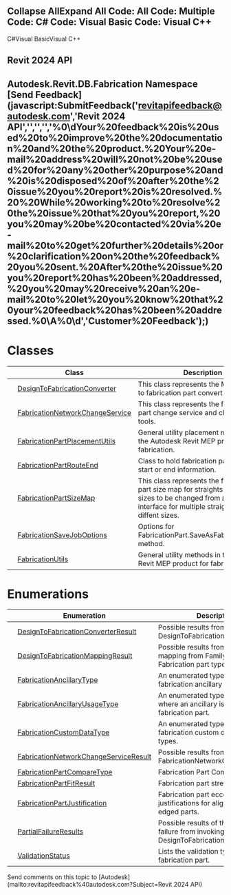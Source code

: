 ﻿

Collapse AllExpand All Code: All Code: Multiple Code: C# Code: Visual Basic Code: Visual C++   
---  
  
C#Visual BasicVisual C++

Revit 2024 API  
---  
Autodesk.Revit.DB.Fabrication Namespace  
[Send Feedback](javascript:SubmitFeedback\('revitapifeedback@autodesk.com','Revit 2024 API','','','','%0\\dYour%20feedback%20is%20used%20to%20improve%20the%20documentation%20and%20the%20product.%20Your%20e-mail%20address%20will%20not%20be%20used%20for%20any%20other%20purpose%20and%20is%20disposed%20of%20after%20the%20issue%20you%20report%20is%20resolved.%20%20While%20working%20to%20resolve%20the%20issue%20that%20you%20report,%20you%20may%20be%20contacted%20via%20e-mail%20to%20get%20further%20details%20or%20clarification%20on%20the%20feedback%20you%20sent.%20After%20the%20issue%20you%20report%20has%20been%20addressed,%20you%20may%20receive%20an%20e-mail%20to%20let%20you%20know%20that%20your%20feedback%20has%20been%20addressed.%0\\A%0\\d','Customer%20Feedback'\);)  
---  
  
# Classes

|  | Class | Description |
| --- | --- | --- |
|  | [DesignToFabricationConverter](b2165e08-c8a4-5674-12ff-d359eba911d4.md) | This class represents the MEP design to fabrication part convert tool. |
|  | [FabricationNetworkChangeService](ddd58cb0-54bc-a864-9688-b890a7140112.md) | This class represents the fabrication part change service and change size tools. |
|  | [FabricationPartPlacementUtils](111daded-a96e-e967-d70c-54e2c12c2d96.md) | General utility placement methods in the Autodesk Revit MEP product for fabrication. |
|  | [FabricationPartRouteEnd](58bd199f-5114-67de-011b-d054a1a4c4d9.md) | Class to hold fabrication part routing start or end information. |
|  | [FabricationPartSizeMap](b4be4ccc-ac6d-bb65-ef61-a41713b2916f.md) | This class represents the fabrication part size map for straights allowing the sizes to be changed from a user interface for multiple straights with diffent sizes. |
|  | [FabricationSaveJobOptions](20934444-987d-1169-1619-2adb54377e7d.md) | Options for FabricationPart.SaveAsFabricationJob() method. |
|  | [FabricationUtils](f7bafc3d-3697-e591-ebec-e7ca643422f9.md) | General utility methods in the Autodesk Revit MEP product for fabrication. |
  
# Enumerations

|  | Enumeration | Description |
| --- | --- | --- |
|  | [DesignToFabricationConverterResult](e2792594-c085-0582-9ff8-3eb8ea726bdc.md) | Possible results from invoking the DesignToFabricationConverter. |
|  | [DesignToFabricationMappingResult](7f028cdc-ad5f-a349-b3e7-8c7d2e65ded0.md) | Possible results from setting the mapping from Family symbols to Fabrication part types. |
|  | [FabricationAncillaryType](3f331b67-b918-5d8d-7fad-7313614c6e5e.md) | An enumerated type listing all fabrication ancillary types. |
|  | [FabricationAncillaryUsageType](dd6f3990-d050-01e1-6272-f6183c31a97c.md) | An enumerated type describing where an ancillary is used on a fabrication part. |
|  | [FabricationCustomDataType](f83b689c-c6df-0776-669e-b77793e74a1b.md) | An enumerated type listing all fabrication custom data value types. |
|  | [FabricationNetworkChangeServiceResult](d637e2e7-215c-ac8e-7c9a-9311a07d68ba.md) | Possible results from invoking the FabricationNetworkChangeService. |
|  | [FabricationPartCompareType](af08ec0a-ab0d-2ba4-c6cd-f11c236a6e4d.md) | Fabrication Part Comparison Types |
|  | [FabricationPartFitResult](36a9c1b4-343e-c0ce-fd27-8b42b8a82288.md) | Fabrication part stretch/fill result. |
|  | [FabricationPartJustification](5c6c9daf-4547-01f1-9ba8-39a970ca9e68.md) | Fabrication part eccentric justifications for alignment for flat edged parts. |
|  | [PartialFailureResults](e8c25aa2-8fca-83e8-14ac-0b7c29943caa.md) | Possible results of the partial failure from invoking the DesignToFabricationConverter. |
|  | [ValidationStatus](bf3700c3-dd66-1655-a0cd-e610c1aff5f2.md) | Lists the validation type of the fabrication part. |
  
Send comments on this topic to [Autodesk](mailto:revitapifeedback%40autodesk.com?Subject=Revit 2024 API)